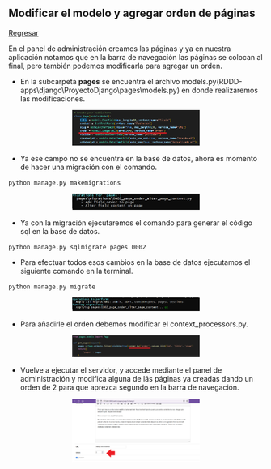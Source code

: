## Modificar el modelo y agregar orden de páginas

[Regresar](/CodingBootcampsESPOL-RDDW/)

En el panel de administración creamos las páginas y ya en nuestra aplicación notamos que en la barra de navegación las páginas se colocan al final, pero también podemos modificarla para agregar un orden. 

* En la subcarpeta **pages** se encuentra el archivo models.py(RDDD-apps\django\ProyectoDjango\pages\models.py) en donde realizaremos las modificaciones.

<p align="center">
<img src="../imagenes/orden1.png" width="50%" alt="Banner"/>
</p>

* Ya ese campo no se encuentra en la base de datos, ahora es momento de hacer una migración con el comando.

```
python manage.py makemigrations
```
<p align="center">
<img src="../imagenes/migrations.png" width="50%" alt="Banner"/>
</p>

* Ya con la migración ejecutaremos el comando para generar el código sql en la base de datos.

```
python manage.py sqlmigrate pages 0002
```

* Para efectuar todos esos cambios en la base de datos ejecutamos el siguiente comando en la terminal.

```
python manage.py migrate
```
<p align="center">
<img src="../imagenes/migrate1.png" width="50%" alt="Banner"/>
</p>

* Para añadirle el orden debemos modificar el context_processors.py.

<p align="center">
<img src="../imagenes/orderby.png" width="50%" alt="Banner"/>
</p>

* Vuelve a ejecutar el servidor, y accede mediante el panel de administración y modifica alguna de lás páginas ya creadas dando un orden de 2 para que aprezca segundo en la barra de navegación. 

<p align="center">
<img src="../imagenes/order1.png" width="50%" alt="Banner"/>
</p>